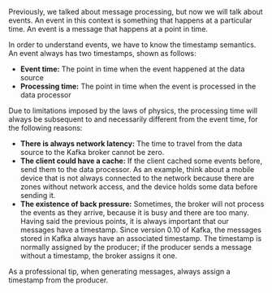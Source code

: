 Previously, we talked about message processing, but now we will talk about events. An event in this context is something that happens at a particular time. An event is a message that happens at a point in time.

In order to understand events, we have to know the timestamp semantics. An event always has two timestamps, shown as follows:

- **Event time:** The point in time when the event happened at the data source
- **Processing time:** The point in time when the event is processed in the data processor

Due to limitations imposed by the laws of physics, the processing time will always be subsequent to and necessarily different from the event time, for the following reasons: 

- **There is always network latency:** The time to travel from the data source to the Kafka broker cannot be zero.
- **The client could have a cache:** If the client cached some events before, send them to the data processor. As an example, think about a mobile device that is not always connected to the network because there are zones without network access, and the device holds some data before sending it.
- **The existence of back pressure:** Sometimes, the broker will not process the events as they arrive, because it is busy and there are too many.
Having said the previous points, it is always important that our messages have a timestamp. Since version 0.10 of Kafka, the messages stored in Kafka always have an associated timestamp. The timestamp is normally assigned by the producer; if the producer sends a message without a timestamp, the broker assigns it one.

As a professional tip, when generating messages, always assign a timestamp from the producer.